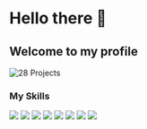 # Hello there 👋

## Welcome to my profile

![28 Projects](https://shields.io/badge/Projects-28-blue) 

### My Skills

[![](https://img.shields.io/badge/-HTML5-yellow?logo=html5)](#)
[![](https://img.shields.io/badge/-CSS3-blue?logo=css3)](#)
[![](https://img.shields.io/badge/-JavaScript-red?logo=javascript)](#)
[![](https://img.shields.io/badge/-Bootstrap-white?logo=bootstrap)](#)
[![](https://img.shields.io/badge/-Canva-gray?logo=canva)](#)
[![](https://img.shields.io/badge/-Wordpress-gree?logo=wordpress)](#)
[![](https://img.shields.io/badge/-Git-pink?logo=git)](#)
[![](https://img.shields.io/badge/-GitHub-black?logo=github)](#)

